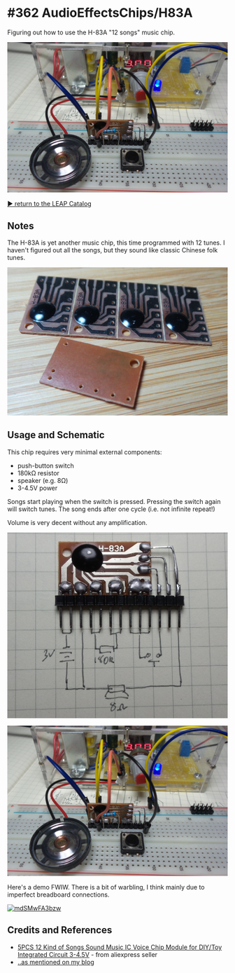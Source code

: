 # #362 AudioEffectsChips/H83A

Figuring out how to use the H-83A "12 songs" music chip.

![Build](./assets/H83A_build.jpg?raw=true)

[:arrow_forward: return to the LEAP Catalog](https://leap.tardate.com)

## Notes

The H-83A is yet another music chip, this time programmed with 12 tunes.
I haven't figured out all the songs, but they sound like classic Chinese folk tunes.

![H83A_chip](./assets/H83A_chip.jpg?raw=true)

## Usage and Schematic

This chip requires very minimal external components:

* push-button switch
* 180kΩ resistor
* speaker (e.g. 8Ω)
* 3-4.5V power

Songs start playing when the switch is pressed. Pressing the switch again will switch tunes.
The song ends after one cycle (i.e. not infinite repeat!)

Volume is very decent without any amplification.

![Schematic](./assets/H83A_schematic.jpg?raw=true)

![Build](./assets/H83A_build.jpg?raw=true)

Here's a demo FWIW. There is a bit of warbling, I think mainly due to imperfect breadboard connections.

[![mdSMwFA3bzw](http://img.youtube.com/vi/mdSMwFA3bzw/0.jpg)](http://www.youtube.com/watch?v=mdSMwFA3bzw)

## Credits and References
* [5PCS 12 Kind of Songs Sound Music IC Voice Chip Module for DIY/Toy Integrated Circuit 3-4.5V](https://www.aliexpress.com/item/5PCS-12-Kind-of-Sound-Music-IC-Voice-Chip-Module-for-DIY-Toy-Integrated-Circuit-3/32658454214.html) - from aliexpress seller
* [..as mentioned on my blog](https://blog.tardate.com/2017/12/leap362-h-83a-12-song-music-chip.html)
